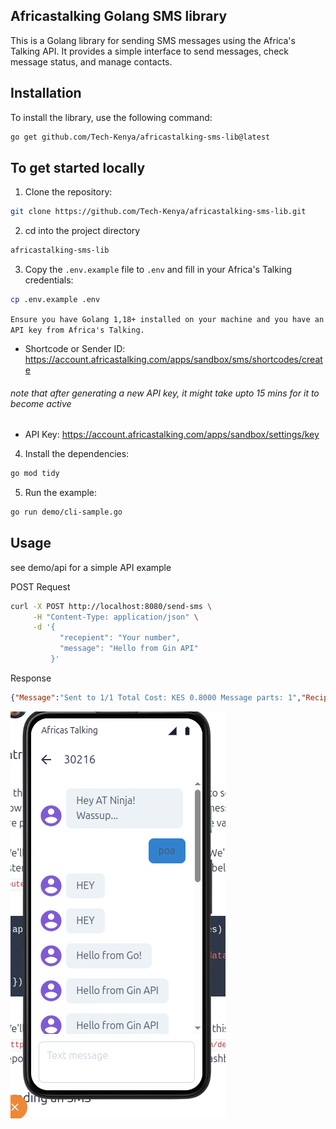 ## Africastalking Golang SMS library

This is a Golang library for sending SMS messages using the Africa's Talking API. It provides a simple interface to send messages, check message status, and manage contacts.

## Installation

To install the library, use the following command:

```bash
go get github.com/Tech-Kenya/africastalking-sms-lib@latest
```

## To get started locally

1. Clone the repository:

```bash
git clone https://github.com/Tech-Kenya/africastalking-sms-lib.git
```

2. cd into the project directory

```bash
africastalking-sms-lib
```

3. Copy the `.env.example` file to `.env` and fill in your Africa's Talking credentials:

```bash
cp .env.example .env
```

`Ensure you have Golang 1,18+ installed on your machine and you have an API key from Africa's Talking.`

- Shortcode or Sender ID: <https://account.africastalking.com/apps/sandbox/sms/shortcodes/create>

###### note that after generating a new API key, it might take upto 15 mins for it to become active

- API Key: <https://account.africastalking.com/apps/sandbox/settings/key>

4. Install the dependencies:

```bash
go mod tidy
```

5. Run the example:

```bash
go run demo/cli-sample.go
```

## Usage


see demo/api for a simple API example


POST Request


```bash
curl -X POST http://localhost:8080/send-sms \
     -H "Content-Type: application/json" \
     -d '{
           "recepient": "Your number",
           "message": "Hello from Gin API"
         }'
```

Response
```json
{"Message":"Sent to 1/1 Total Cost: KES 0.8000 Message parts: 1","Recipients":[{"number":"+254....","cost":"KES 0.8000","status":"Success","statusCode":101,"messageId":"ATXid_ad8a62b0680a41351b1ea383b9b66fd1"}]}
```

![sample](demo/image.png)